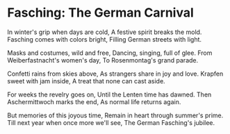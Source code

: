 # Fasching: The German Carnival

In winter's grip when days are cold,
A festive spirit breaks the mold.
Fasching comes with colors bright,
Filling German streets with light.

Masks and costumes, wild and free,
Dancing, singing, full of glee.
From Weiberfastnacht's women's day,
To Rosenmontag's grand parade.

Confetti rains from skies above,
As strangers share in joy and love.
Krapfen sweet with jam inside,
A treat that none can cast aside.

For weeks the revelry goes on,
Until the Lenten time has dawned.
Then Aschermittwoch marks the end,
As normal life returns again.

But memories of this joyous time,
Remain in heart through summer's prime.
Till next year when once more we'll see,
The German Fasching's jubilee.
